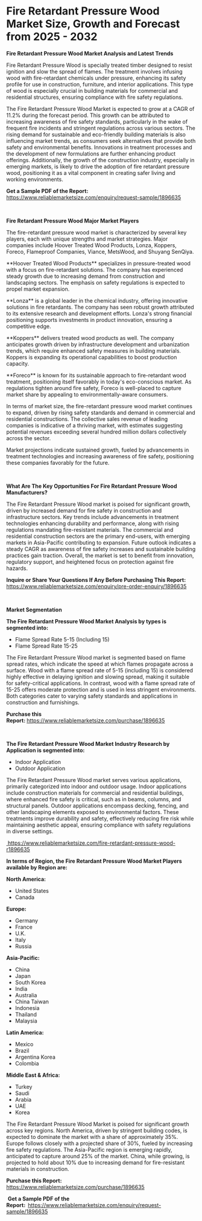 <p><h1>Fire Retardant Pressure Wood Market Size, Growth and Forecast from 2025 - 2032</h1></p><p><strong>Fire Retardant Pressure Wood Market Analysis and Latest Trends</strong></p>
<p><p>Fire Retardant Pressure Wood is specially treated timber designed to resist ignition and slow the spread of flames. The treatment involves infusing wood with fire-retardant chemicals under pressure, enhancing its safety profile for use in construction, furniture, and interior applications. This type of wood is especially crucial in building materials for commercial and residential structures, ensuring compliance with fire safety regulations.</p><p>The Fire Retardant Pressure Wood Market is expected to grow at a CAGR of 11.2% during the forecast period. This growth can be attributed to increasing awareness of fire safety standards, particularly in the wake of frequent fire incidents and stringent regulations across various sectors. The rising demand for sustainable and eco-friendly building materials is also influencing market trends, as consumers seek alternatives that provide both safety and environmental benefits. Innovations in treatment processes and the development of new formulations are further enhancing product offerings. Additionally, the growth of the construction industry, especially in emerging markets, is likely to drive the adoption of fire retardant pressure wood, positioning it as a vital component in creating safer living and working environments.</p></p>
<p><strong>Get a Sample PDF of the Report:&nbsp;</strong> <a href="https://www.reliablemarketsize.com/enquiry/request-sample/1896635?utm_campaign=3031&utm_medium=2&utm_source=Github&utm_content=ia&utm_term=15042025&utm_id=fire-retardant-pressure-wood">https://www.reliablemarketsize.com/enquiry/request-sample/1896635</a></p>
<p>&nbsp;</p>
<p><strong>Fire Retardant Pressure Wood Major Market Players</strong></p>
<p><p>The fire-retardant pressure wood market is characterized by several key players, each with unique strengths and market strategies. Major companies include Hoover Treated Wood Products, Lonza, Koppers, Foreco, Flameproof Companies, Viance, MetsWood, and Shuyang SenQiya.</p><p>**Hoover Treated Wood Products** specializes in pressure-treated wood with a focus on fire-retardant solutions. The company has experienced steady growth due to increasing demand from construction and landscaping sectors. The emphasis on safety regulations is expected to propel market expansion.</p><p>**Lonza** is a global leader in the chemical industry, offering innovative solutions in fire retardants. The company has seen robust growth attributed to its extensive research and development efforts. Lonza's strong financial positioning supports investments in product innovation, ensuring a competitive edge.</p><p>**Koppers** delivers treated wood products as well. The company anticipates growth driven by infrastructure development and urbanization trends, which require enhanced safety measures in building materials. Koppers is expanding its operational capabilities to boost production capacity.</p><p>**Foreco** is known for its sustainable approach to fire-retardant wood treatment, positioning itself favorably in today's eco-conscious market. As regulations tighten around fire safety, Foreco is well-placed to capture market share by appealing to environmentally-aware consumers.</p><p>In terms of market size, the fire-retardant pressure wood market continues to expand, driven by rising safety standards and demand in commercial and residential constructions. The collective sales revenue of leading companies is indicative of a thriving market, with estimates suggesting potential revenues exceeding several hundred million dollars collectively across the sector.</p><p>Market projections indicate sustained growth, fueled by advancements in treatment technologies and increasing awareness of fire safety, positioning these companies favorably for the future.</p></p>
<p>&nbsp;</p>
<p><strong>What Are The Key Opportunities For Fire Retardant Pressure Wood Manufacturers?</strong></p>
<p><p>The Fire Retardant Pressure Wood market is poised for significant growth, driven by increased demand for fire safety in construction and infrastructure sectors. Key trends include advancements in treatment technologies enhancing durability and performance, along with rising regulations mandating fire-resistant materials. The commercial and residential construction sectors are the primary end-users, with emerging markets in Asia-Pacific contributing to expansion. Future outlook indicates a steady CAGR as awareness of fire safety increases and sustainable building practices gain traction. Overall, the market is set to benefit from innovation, regulatory support, and heightened focus on protection against fire hazards.</p></p>
<p><strong>Inquire or Share Your Questions If Any Before Purchasing This Report:</strong> <a href="https://www.reliablemarketsize.com/enquiry/pre-order-enquiry/1896635?utm_campaign=3031&utm_medium=2&utm_source=Github&utm_content=ia&utm_term=15042025&utm_id=fire-retardant-pressure-wood">https://www.reliablemarketsize.com/enquiry/pre-order-enquiry/1896635</a></p>
<p>&nbsp;</p>
<p><strong>Market Segmentation</strong></p>
<p><strong>The Fire Retardant Pressure Wood Market Analysis by types is segmented into:</strong></p>
<p><ul><li>Flame Spread Rate 5-15 (Including 15)</li><li>Flame Spread Rate 15-25</li></ul></p>
<p><p>The Fire Retardant Pressure Wood market is segmented based on flame spread rates, which indicate the speed at which flames propagate across a surface. Wood with a flame spread rate of 5-15 (including 15) is considered highly effective in delaying ignition and slowing spread, making it suitable for safety-critical applications. In contrast, wood with a flame spread rate of 15-25 offers moderate protection and is used in less stringent environments. Both categories cater to varying safety standards and applications in construction and furnishings.</p></p>
<p><strong>Purchase this Report:&nbsp;</strong><a href="https://www.reliablemarketsize.com/purchase/1896635?utm_campaign=3031&utm_medium=2&utm_source=Github&utm_content=ia&utm_term=15042025&utm_id=fire-retardant-pressure-wood">https://www.reliablemarketsize.com/purchase/1896635</a></p>
<p>&nbsp;</p>
<p><strong>The Fire Retardant Pressure Wood Market Industry Research by Application is segmented into:</strong></p>
<p><ul><li>Indoor Application</li><li>Outdoor Application</li></ul></p>
<p><p>The Fire Retardant Pressure Wood market serves various applications, primarily categorized into indoor and outdoor usage. Indoor applications include construction materials for commercial and residential buildings, where enhanced fire safety is critical, such as in beams, columns, and structural panels. Outdoor applications encompass decking, fencing, and other landscaping elements exposed to environmental factors. These treatments improve durability and safety, effectively reducing fire risk while maintaining aesthetic appeal, ensuring compliance with safety regulations in diverse settings.</p></p>
<p><a href="https://www.reliablemarketsize.com/fire-retardant-pressure-wood-r1896635?utm_campaign=3031&utm_medium=2&utm_source=Github&utm_content=ia&utm_term=15042025&utm_id=fire-retardant-pressure-wood">&nbsp;https://www.reliablemarketsize.com/fire-retardant-pressure-wood-r1896635</a></p>
<p><strong>In terms of Region, the Fire Retardant Pressure Wood Market Players available by Region are:</strong></p>
<p>
    <p> <strong> North America: </strong>
        <ul>
            <li>United States</li>
            <li>Canada</li>
        </ul>
        </p> 
    <p> <strong> Europe: </strong>
        <ul>
            <li>Germany</li>
            <li>France</li>
            <li>U.K.</li>
            <li>Italy</li>
            <li>Russia</li>
        </ul>
        </p> 
    <p> <strong> Asia-Pacific: </strong>
        <ul>
            <li>China</li>
            <li>Japan</li>
            <li>South Korea</li>
            <li>India</li>
            <li>Australia</li>
            <li>China Taiwan</li>
            <li>Indonesia</li>
            <li>Thailand</li>
            <li>Malaysia</li>
        </ul>
        </p> 
    <p> <strong> Latin America: </strong>
        <ul>
            <li>Mexico</li>
            <li>Brazil</li>
            <li>Argentina Korea</li>
            <li>Colombia</li>
        </ul>
        </p> 
    <p> <strong> Middle East & Africa: </strong>
        <ul>
            <li>Turkey</li>
            <li>Saudi</li>
            <li>Arabia</li>
            <li>UAE</li>
            <li>Korea</li>
        </ul>
    </p>
    </p>
<p><p>The Fire Retardant Pressure Wood Market is poised for significant growth across key regions. North America, driven by stringent building codes, is expected to dominate the market with a share of approximately 35%. Europe follows closely with a projected share of 30%, fueled by increasing fire safety regulations. The Asia-Pacific region is emerging rapidly, anticipated to capture around 25% of the market. China, while growing, is projected to hold about 10% due to increasing demand for fire-resistant materials in construction.</p></p>
<p><strong>Purchase this Report: </strong><a href="https://www.reliablemarketsize.com/purchase/1896635?utm_campaign=3031&utm_medium=2&utm_source=Github&utm_content=ia&utm_term=15042025&utm_id=fire-retardant-pressure-wood">https://www.reliablemarketsize.com/purchase/1896635</a></p>
<p>&nbsp;<strong>Get a Sample PDF of the Report:&nbsp;&nbsp;</strong><a href="https://www.reliablemarketsize.com/enquiry/request-sample/1896635?utm_campaign=3031&utm_medium=2&utm_source=Github&utm_content=ia&utm_term=15042025&utm_id=fire-retardant-pressure-wood">https://www.reliablemarketsize.com/enquiry/request-sample/1896635</a></p>
<p><strong></strong></p>
<p><p></p><p></p><p></p></p>